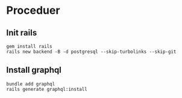 # Proceduer

## Init rails

```shell
gem install rails
rails new backend -B -d postgresql --skip-turbolinks --skip-git
```

## Install graphql

```shell
bundle add graphql
rails generate graphql:install
```
